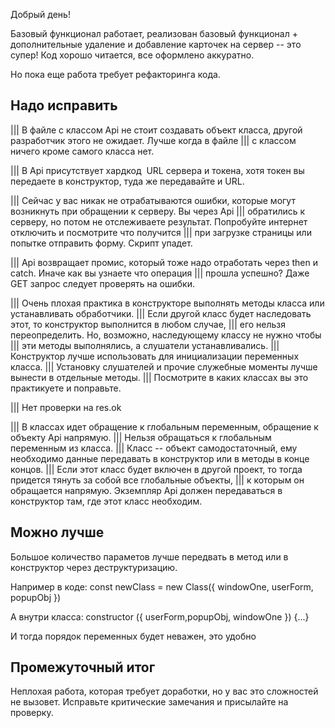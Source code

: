 Добрый день!

Базовый функционал работает, реализован базовый функционал + дополнительные удаление и добавление
карточек на сервер -- это супер! Код хорошо читается, все оформлено аккуратно.

Но пока еще работа требует рефакторинга кода. 

Надо исправить
--------------

||| В файле с классом Api не стоит создавать объект класса, другой разработчик этого не ожидает. Лучше когда в файле
||| с классом ничего кроме самого класса нет.

||| В Api присутствует хардкод  URL сервера и токена, хотя токен вы передаете в конструктор, туда же передавайте и URL.

||| Сейчас у вас никак не отрабатываются ошибки, которые могут возникнуть при обращении к серверу. Вы через Api
||| обратились к серверу, но потом не отслеживаете результат. Попробуйте интернет отключить и посмотрите что получится
||| при загрузке страницы или попытке отправить форму. Скрипт упадет.

||| Api возвращает промис, который тоже надо отработать через then и catch. Иначе как вы узнаете что операция
||| прошла успешно? Даже GET запрос следует проверять на ошибки.

||| Очень плохая практика в конструкторе выполнять методы класса или устанавливать обработчики.
||| Если другой класс будет наследовать этот, то конструктор выполнится в любом случае,
||| его нельзя переопределить. Но, возможно, наследующему классу не нужно чтобы
||| эти методы выполнялись, а слушатели устанавливались.
||| Конструктор лучше использовать для инициализации переменных класса.
||| Установку слушателей и прочие служебные моменты лучше вынести в отдельные методы.
||| Посмотрите в каких классах вы это практикуете и поправьте.

||| Нет проверки на res.ok

||| В классах идет обращение к глобальным переменным, обращение к объекту Api напрямую. 
||| Нельзя обращаться к глобальным переменным из класса.
|||   Класс -- объект самодостаточный, ему необходимо данные передавать в конструктор или в методы в конце концов.
||| Если этот класс будет включен в другой проект, то тогда придется тянуть за собой все глобальные объекты,
||| к которым он обращается напрямую. Экземпляр Api должен передаваться в конструктор там, где этот класс необходим.

Можно лучше
-----------

Большое количество параметов лучше передвать в метод или в конструктор через деструктуризацию.

  Например в коде:
    const newClass = new Class({ windowOne, userForm, popupObj })

  А внутри класса:
    constructor ({ userForm,popupObj, windowOne }) {...}

  И тогда порядок переменных будет неважен, это удобно

Промежуточный итог
------------------

Неплохая работа, которая требует доработки, но у вас это сложностей не вызовет. Исправьте критические замечания
и присылайте на проверку.
